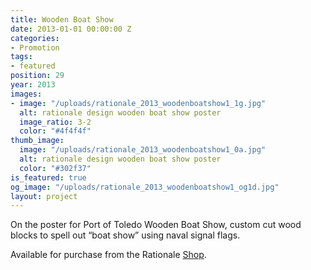 ```yaml
---
title: Wooden Boat Show
date: 2013-01-01 00:00:00 Z
categories:
- Promotion
tags:
- featured
position: 29
year: 2013
images:
- image: "/uploads/rationale_2013_woodenboatshow1_1g.jpg"
  alt: rationale design wooden boat show poster
  image_ratio: 3-2
  color: "#4f4f4f"
thumb_image:
  image: "/uploads/rationale_2013_woodenboatshow1_0a.jpg"
  alt: rationale design wooden boat show poster
  color: "#302f37"
is_featured: true
og_image: "/uploads/rationale_2013_woodenboatshow1_og1d.jpg"
layout: project
---
```


On the poster for Port of Toledo Wooden Boat Show, custom cut wood blocks to spell out “boat show” using naval signal flags.

Available for purchase from the Rationale [Shop](https://rationale-design.com/shop/wooden-boat-show-poster/).